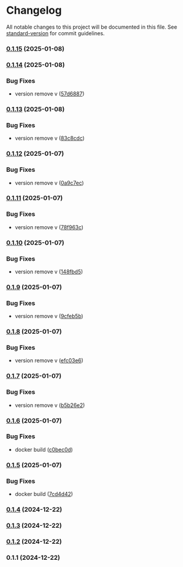 # Changelog

All notable changes to this project will be documented in this file. See [standard-version](https://github.com/conventional-changelog/standard-version) for commit guidelines.

### [0.1.15](https://github.com/huunghiaish/todolist-frontend/compare/v0.1.14...v0.1.15) (2025-01-08)

### [0.1.14](https://github.com/huunghiaish/todolist-frontend/compare/v0.1.13...v0.1.14) (2025-01-08)


### Bug Fixes

* version remove v ([57d6887](https://github.com/huunghiaish/todolist-frontend/commit/57d6887d28c14632865bec03f23c190fdb0112d4))

### [0.1.13](https://github.com/huunghiaish/todolist-frontend/compare/v0.1.12...v0.1.13) (2025-01-08)


### Bug Fixes

* version remove v ([83c8cdc](https://github.com/huunghiaish/todolist-frontend/commit/83c8cdca969ff1d45ef863d68faef3fbc88e58fe))

### [0.1.12](https://github.com/huunghiaish/todolist-frontend/compare/v0.1.11...v0.1.12) (2025-01-07)


### Bug Fixes

* version remove v ([0a9c7ec](https://github.com/huunghiaish/todolist-frontend/commit/0a9c7ec1dba09dedc8d031aa43dea62036440ca9))

### [0.1.11](https://github.com/huunghiaish/todolist-frontend/compare/v0.1.10...v0.1.11) (2025-01-07)


### Bug Fixes

* version remove v ([78f963c](https://github.com/huunghiaish/todolist-frontend/commit/78f963c5b42d9cf354184a0656d0b61a8c5f3b75))

### [0.1.10](https://github.com/huunghiaish/todolist-frontend/compare/v0.1.9...v0.1.10) (2025-01-07)


### Bug Fixes

* version remove v ([148fbd5](https://github.com/huunghiaish/todolist-frontend/commit/148fbd52db1aa0ab239771522c4dd17ba4aa592e))

### [0.1.9](https://github.com/huunghiaish/todolist-frontend/compare/v0.1.8...v0.1.9) (2025-01-07)


### Bug Fixes

* version remove v ([9cfeb5b](https://github.com/huunghiaish/todolist-frontend/commit/9cfeb5b07b77dab48ae485e1587cafa99656a22a))

### [0.1.8](https://github.com/huunghiaish/todolist-frontend/compare/v0.1.7...v0.1.8) (2025-01-07)


### Bug Fixes

* version remove v ([efc03e6](https://github.com/huunghiaish/todolist-frontend/commit/efc03e6018c6ee74ccd765cb99bb03e47af214d8))

### [0.1.7](https://github.com/huunghiaish/todolist-frontend/compare/v0.1.6...v0.1.7) (2025-01-07)


### Bug Fixes

* version remove v ([b5b26e2](https://github.com/huunghiaish/todolist-frontend/commit/b5b26e296138bacbd605c16bd99d901a3a6bd2ca))

### [0.1.6](https://github.com/huunghiaish/todolist-frontend/compare/v0.1.5...v0.1.6) (2025-01-07)


### Bug Fixes

* docker build ([c0bec0d](https://github.com/huunghiaish/todolist-frontend/commit/c0bec0da15fc8221dcbfd7c6e37f620fe92b11c7))

### [0.1.5](https://github.com/huunghiaish/todolist-frontend/compare/v0.1.4...v0.1.5) (2025-01-07)


### Bug Fixes

* docker build ([7cd4d42](https://github.com/huunghiaish/todolist-frontend/commit/7cd4d425a1976588cde85d62f027bff6bca81ab8))

### [0.1.4](https://github.com/huunghiaish/todolist-frontend/compare/v0.1.3...v0.1.4) (2024-12-22)

### [0.1.3](https://github.com/huunghiaish/todolist-frontend/compare/v0.1.2...v0.1.3) (2024-12-22)

### [0.1.2](https://github.com/huunghiaish/todolist-frontend/compare/v0.1.1...v0.1.2) (2024-12-22)

### 0.1.1 (2024-12-22)
